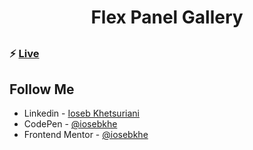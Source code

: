 ##

<h1 align="center"> Flex Panel Gallery </h1>

##

### ⚡ [Live](https://iosebkhe.github.io/Javascript30/05%20-%20Flex%20Panel%20Gallery/index.html)

## Follow Me

- Linkedin - [Ioseb Khetsuriani](https://www.linkedin.com/in/ioseb-khetsuriani-1831801b5/)
- CodePen - [@iosebkhe](https://codepen.io/iosebkhe)
- Frontend Mentor - [@iosebkhe](https://www.frontendmentor.io/profile/iosebkhe)
